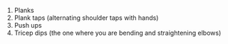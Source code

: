 1. Planks 
2. Plank taps (alternating shoulder taps with hands)
3. Push ups
4. Tricep dips (the one where you are bending and straightening elbows)